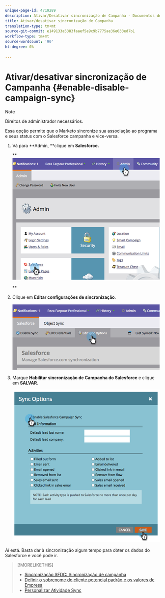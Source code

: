 ```yaml
---
unique-page-id: 4719289
description: Ativar/Desativar sincronização de Campanha - Documentos do Marketing - Documentação do produto
title: Ativar/desativar sincronização de Campanha
translation-type: tm+mt
source-git-commit: e149133a5383faaef5e9c9b7775ae36e633ed7b1
workflow-type: tm+mt
source-wordcount: '90'
ht-degree: 0%

---
```



# Ativar/desativar sincronização de Campanha {#enable-disable-campaign-sync}

>[!NOTE]
>
>Direitos de administrador necessários.

Essa opção permite que o Marketo sincronize sua associação ao programa e seus status com o Salesforce campanha e vice-versa.

1. Vá para **Admin, **clique em **Salesforce.**

   ** ![](assets/image2014-12-9-13-3a36-3a49.png)

   **

1. Clique em **Editar configurações de sincronização**.

   ![](assets/image2014-12-9-13-3a37-3a0.png)

1. Marque **Habilitar sincronização de Campanha do Salesforce** e clique em **SALVAR**.

   ![](assets/image2014-12-9-13-3a37-3a8.png)

Aí está. Basta dar à sincronização algum tempo para obter os dados do Salesforce e você pode ir.

>[!MORELIKETHIS]
>
>* [Sincronização SFDC: Sincronização de campanha](../../../../../product-docs/crm-sync/salesforce-sync/sfdc-sync-details/sfdc-sync-campaign-sync.md)
>* [Definir o sobrenome do cliente potencial padrão e os valores de Empresa](set-default-person-last-name-and-company-name.md)
>* [Personalizar Atividade Sync](customize-activities-sync.md)

>



